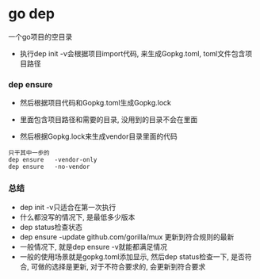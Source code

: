 # go dep

一个go项目的空目录

* 执行dep init -v会根据项目import代码, 来生成Gopkg.toml, toml文件包含项目路径


### dep ensure

* 然后根据项目代码和Gopkg.toml生成Gopkg.lock

* 里面包含项目路径和需要的目录, 没用到的目录不会在里面

* 然后根据Gopkg.lock来生成vendor目录里面的代码

```
只干其中一步的
dep ensure   -vendor-only
dep ensure   -no-vendor

```

### 总结
* dep init -v只适合在第一次执行
* 什么都没写的情况下, 是最低多少版本
* dep status检查状态
* dep ensure   -update github.com/gorilla/mux 更新到符合规则的最新
* 一般情况下, 就是dep ensure -v就能都满足情况
* 一般的使用场景就是gopkg.toml添加显示, 然后dep status检查一下, 是否符合, 可做的选择是更新, 对于不符合要求的, 会更新到符合要求
